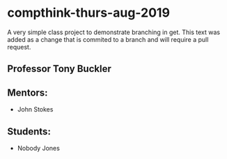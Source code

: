 # compthink-thurs-aug-2019
A very simple class project to demonstrate branching in get.
This text was added as a change that is commited to a branch and will require a pull request.

## Professor Tony Buckler

## Mentors:
- John Stokes

## Students:
- Nobody Jones
